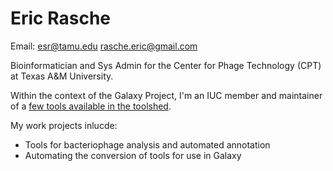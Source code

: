 # Eric Rasche

Email: [esr@tamu.edu](mailto:esr@tamu.edu) [rasche.eric@gmail.com](mailto:rasche.eric@gmail.com)

Bioinformatician and Sys Admin for the Center for Phage Technology (CPT) at Texas A&M University.

Within the context of the Galaxy Project, I'm an IUC member and maintainer of a [few tools available in the toolshed](https://github.com/galaxyproject/tools-iuc/pulls?q=is%3Apr+author%3Aerasche+is%3Aclosed).


My work projects inlucde:
* Tools for bacteriophage analysis and automated annotation
* Automating the conversion of tools for use in Galaxy
